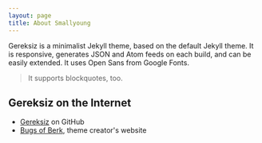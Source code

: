 ```yaml
---
layout: page
title: About Smallyoung
---
```


Gereksiz is a minimalist Jekyll theme, based on the default Jekyll theme. It is responsive, generates JSON and Atom feeds on each build, and can be easily extended. It uses Open Sans from Google Fonts.

> It supports blockquotes, too.

## Gereksiz on the Internet

* [Gereksiz][github] on GitHub
* [Bugs of Berk][bob], theme creator's website

[github]: https://github.com/berkoz/gereksiz/
[bob]: http://bugsofberk.net
